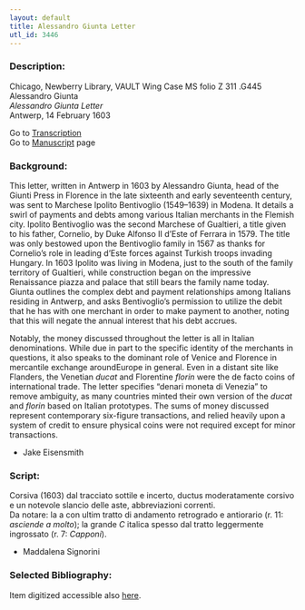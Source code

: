 ```yaml
---
layout: default
title: Alessandro Giunta Letter
utl_id: 3446
---
```


###  Description:

Chicago, Newberry Library, VAULT Wing Case MS folio Z 311 .G445<br>
Alessandro Giunta<br>
_Alessandro Giunta Letter_<br>
Antwerp, 14 February 1603

Go to [Transcription](https://centerfordigitalhumanities.github.io/Newberry-Italian-paleography/transcription/076)<br>
Go to [Manuscript](https://centerfordigitalhumanities.github.io/Newberry-Italian-paleography/www/record.html?id=076) page 

###  Background:

This letter, written in Antwerp in 1603 by Alessandro Giunta, head of the Giunti Press in Florence in the late sixteenth and early seventeenth century, was sent to Marchese Ipolito Bentivoglio (1549–1639) in Modena. It details a swirl of payments and debts among various Italian merchants in the Flemish city. Ipolito Bentivoglio was the second Marchese of Gualtieri, a title given to his father, Cornelio, by Duke Alfonso II d’Este of Ferrara in 1579. The title was only bestowed upon the Bentivoglio family in 1567 as thanks for Cornelio’s role in leading d’Este forces against Turkish troops invading Hungary. In 1603 Ipolito was living in Modena, just to the south of the family territory of Gualtieri, while construction began on the impressive Renaissance piazza and palace that still bears the family name today. Giunta outlines the complex debt and payment relationships among Italians residing in Antwerp, and asks Bentivoglio’s permission to utilize the debit that he has with one merchant in order to make payment to another, noting that this will negate the annual interest that his debt accrues.

Notably, the money discussed throughout the letter is all in Italian denominations. While due in part to the specific identity of the merchants in questions, it also speaks to the dominant role of Venice and Florence in mercantile exchange aroundEurope in general. Even in a distant site like Flanders, the Venetian <i>ducat</i> and Florentine <i>florin</i> were the de facto coins of international trade. The letter specifies “denari moneta di Venezia” to remove ambiguity, as many countries minted their own version of the <i>ducat</i> and <i>florin</i> based on Italian prototypes. The sums of money discussed represent contemporary six-figure transactions, and relied heavily upon a system of credit to ensure physical coins were not required except for minor transactions.
-  Jake Eisensmith

###  Script:

Corsiva (1603) dal tracciato sottile e incerto, ductus moderatamente corsivo e un notevole slancio delle aste, abbreviazioni correnti.<br>
Da notare: la a con ultim tratto di andamento retrogrado e antiorario (r. 11: _asciende a molto_); la grande _C_ italica spesso dal tratto leggermente ingrossato (r. 7: _Capponi_).<br>
- Maddalena Signorini

###  Selected Bibliography:

Item digitized accessible also [here](http://digcoll.newberry.org/#/item/ia-case_wing_ms_z311_g445).

